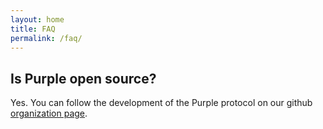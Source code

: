 ```yaml
---
layout: home
title: FAQ
permalink: /faq/
---
```


## Is Purple open source?
Yes. You can follow the development of the Purple protocol on our github [ organization page](https://github.com/purpleprotocol).